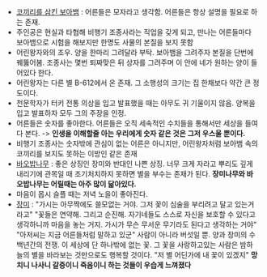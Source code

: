 - <u>코끼리를 삼킨 보아뱀</u> : 어른들은 모자라고 생각함. 어른들은 항상 설명을 필요로 하는 존재.
- 주인공은 현실과 타협해 비행기 조종사라는 직업을 갖게 되고, 만나는 어른들마다 보아뱀으로 시험을 해보지만 한명도 사물의 본질을 보지 못함
- 어린왕자와의 조우. 양을 한마리 그려달라 부탁. 보아뱀을 그려주자 본질을 단번에 꿰뚫어봄. 조종사는 몇번 퇴짜맞은 뒤 상자를 그려주며 이 안에 네가 원하는 양이 들어있다 한다.
- 어린왕자는 다른 별 B-612에서 온 존재. 그 소행성의 크기는 집 한채보다 약간 큰 정도이다.
- 천문학자가 터키 전통 의상을 입고 발표했을 때는 아무도 귀 기울이지 않음. 양복을 입고 발표하자 모두 그의 주장을 인정.
- 어른들은 숫자를 좋아한다. 어른들은 오직 세속적인 수치들을 통해서만 세상을 들여다 본다. -> **인생을 이해할줄 아는 우리에게 숫자 같은 것은 그저 우스울 뿐이다.**
- 비행기 조종사는 숫자밖에 관심이 없는 어른은 아니지만, 어린왕자처럼 보아뱀 속의 코끼리를 보지도 못하는 이방인 같은 존재
- <u>바오밥나무</u> : 좋은 상징인 장미와 반대인 나쁜 상징. 너무 크게 자라고 뿌리도 깊게 내리기에 관목일 때 조기처치하지 못하면 별을 부수는 존재가 된다. **장미나무와 바오밥나무는 어릴때는 아주 많이 닮아있다.** 
- 마음이 몹시 슬플 때는 저녁 노을이 좋아진다.
- <u>장미</u> : 
  "가시는 아무짝에도 쓸모없는 거야. 그저 꽃이 심술을 부리려고 달고 있는거라고" 
  "꽃들은 연약해. 그리고 순진해. 자기네들도 스스로 자신을 보호할 수 있다고 생각하니까 마음을 놓는 거지. 가시가 무슨 무서운 무기라도 된다고 생각하는 거야"
  "아저씨는 지금 어른들처럼 말하고 있군"
  사람이 아니라 버섯일 뿐.
  양과 장미의 수백년간의 전쟁. 이 세상에 단 하나밖에 없는 꽃. 그 꽃을 사랑하고있는 사람은 밤하늘의 별을 바라보는 것만으로도 행복할 것이다. "저 별 어딘가에 내 꽃이 있겠지"
  **망치니 나사니 갈증이니 죽음이니 하는 것들이 우습게 느껴졌다**
  